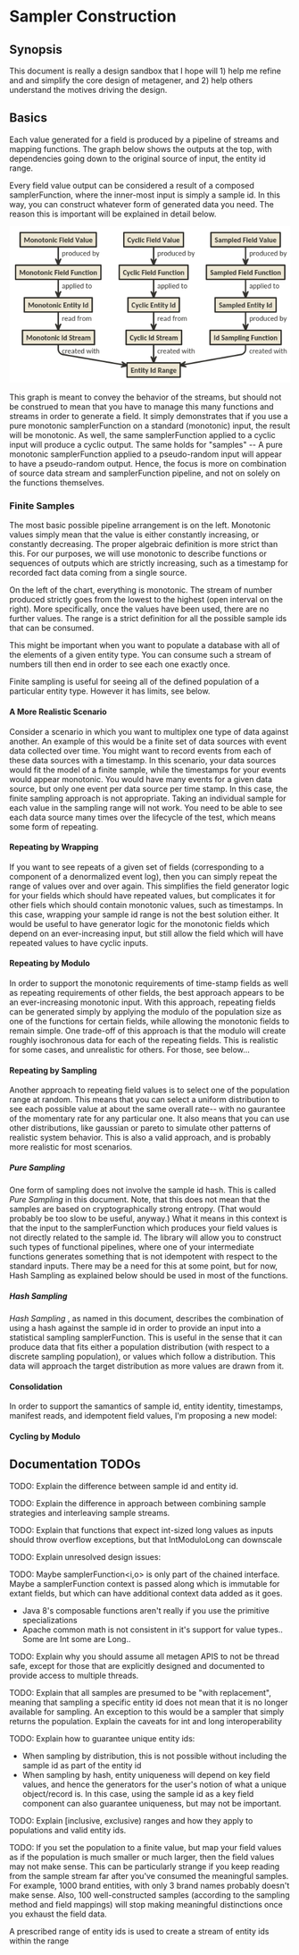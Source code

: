 Sampler Construction
====================

## Synopsis
This document is really a design sandbox that I hope will 1) help me refine and and simplify the core design of metagener, and 2) help others understand the motives driving the design.

## Basics
Each value generated for a field is produced by a pipeline of streams and mapping functions. The graph below shows the outputs at the top, with dependencies going down to the original source of input, the entity id range.

Every field value output can be considered a result of a composed samplerFunction, where the inner-most input is simply a sample id. In this way, you can construct whatever form of generated data you need. The reason this is important will be explained in detail below.

![Sampler Types](samplertypes.png)

This graph is meant to convey the behavior of the streams, but should not be construed to mean that you have to manage this many functions and streams in order to generate a field. It simply demonstrates that if you use a pure monotonic samplerFunction on a standard (monotonic) input, the result will be monotonic. As well, the same samplerFunction applied to a cyclic input will produce a cyclic output. The same holds for "samples" -- A pure monotonic samplerFunction applied to a pseudo-random input will appear to have a pseudo-random output. Hence, the focus is more on combination of source data stream and samplerFunction pipeline, and not on solely on the functions themselves.

### Finite Samples
The most basic possible pipeline arrangement is on the left. Monotonic values simply mean that the value is either constantly increasing, or constantly decreasing. The proper algebraic definition is more strict than this. For our purposes, we will use monotonic to describe functions or sequences of outputs which are strictly increasing, such as a timestamp for recorded fact data coming from a single source.

On the left of the chart, everything is monotonic. The stream of number produced strictly goes from the lowest to the highest (open interval on the right). More specifically, once the values have been used, there are no further values. The range is a strict definition for all the possible sample ids that can be consumed.

This might be important when you want to populate a database with all of the elements of a given entity type. You can consume such a stream of numbers till then end in order to see each one exactly once.

Finite sampling is useful for seeing all of the defined population of a particular entity type. However it has limits, see below.

#### A More Realistic Scenario
Consider a scenario in which you want to multiplex one type of data against another. An example of this would be a finite set of data sources with event data collected over time. You might want to record events from each of these data sources with a timestamp. In this scenario, your data sources would fit the model of a finite sample, while the timestamps for your events would appear monotonic. You would have many events for a given data source, but only one event per data source per time stamp. In this case, the finite sampling approach is not appropriate. Taking an individual sample for each value in the sampling range will not work. You need to be able to see each data source many times over the lifecycle of the test, which means some form of repeating.

#### Repeating by Wrapping
If you want to see repeats of a given set of fields (corresponding to a component of a denormalized event log), then you can simply repeat the range of values over and over again. This simplifies the field generator logic for your fields which should have repeated values, but complicates it for other fiels which should contain monotonic values, such as timestamps. In this case, wrapping your sample id range is not the best solution either. It would be useful to have generator logic for the monotonic fields which depend on an ever-increasing input, but still allow the field which will have repeated values to have cyclic inputs.

#### Repeating by Modulo
In order to support the monotonic requirements of time-stamp fields as well as repeating requirements of other fields, the best approach appears to be an ever-increasing monotonic input. With this approach, repeating fields can be generated simply by applying the modulo of the population size as one of the functions for certain fields, while allowing the monotonic fields to remain simple. One trade-off of this approach is that the modulo will create roughly isochronous data for each of the repeating fields. This is realistic for some cases, and unrealistic for others. For those, see below...

#### Repeating by Sampling
Another approach to repeating field values is to select one of the population range at random. This means that you can select a uniform distribution to see each possible value at about the same overall rate-- with no gaurantee of the momentary rate for any particular one. It also means that you can use other distributions, like gaussian or pareto to simulate other patterns of realistic system behavior. This is also a valid approach, and is probably more realistic for most scenarios.

##### Pure Sampling
One form of sampling does not involve the sample id hash. This is called _Pure Sampling_ in this document. Note, that this does not mean that the samples are based on cryptographically strong entropy. (That would probably be too slow to be useful, anyway.) What it means in this context is that the input to the samplerFunction which produces your field values is not directly related to the sample id. The library will allow you to construct such types of functional pipelines, where one of your intermediate functions generates something that is not idempotent with respect to the standard inputs. There may be a need for this at some point, but for now, Hash Sampling as explained below should be used in most of the functions.

##### Hash Sampling
_Hash Sampling_ , as named in this document, describes the combination of using a hash against the sample id in order to provide an input into a statistical sampling samplerFunction. This is useful in the sense that it can produce data that fits either a population distribution (with respect to a discrete sampling population), or values which follow a distribution. This data will approach the target distribution as more values are drawn from it.

#### Consolidation
In order to support the samantics of sample id, entity identity, timestamps, manifest reads, and idempotent field values, I'm proposing a new model:

#### Cycling by Modulo


## Documentation TODOs

TODO: Explain the difference between sample id and entity id.

TODO: Explain the difference in approach between combining sample strategies and interleaving sample streams.

TODO: Explain that functions that expect int-sized long values as inputs should throw overflow exceptions, but that IntModuloLong can downscale

TODO: Explain unresolved design issues:

TODO: Maybe samplerFunction<i,o> is only part of the chained interface. Maybe a samplerFunction context is passed along which is immutable for extant fields,
but which can have additional context data added as it goes.

- Java 8's composable functions aren't really if you use the primitive specializations
- Apache common math is not consistent in it's support for value types.. Some are Int some are Long..

TODO: Explain why you should assume all metagen APIS to not be thread safe, except for those that are explicitly designed and documented to provide
access to multiple threads.

TODO: Explain that all samples are presumed to be "with replacement", meaning that sampling a specific entity id does not mean that it is no longer available for sampling. An exception to this would be a sampler that simply returns the population.
Explain the caveats for int and long interoperability

TODO: Explain how to guarantee unique entity ids:
- When sampling by distribution, this is not possible without including the sample id as part of the entity id
- When sampling by hash, entity uniqueness will depend on key field values, and hence the generators for the user's notion of what a unique object/record is. In this case, using the sample id as a key field component can also guarantee uniqueness,
but may not be important.

TODO: Explain [inclusive, exclusive) ranges and how they apply to populations and valid entity ids.

TODO: If you set the population to a finite value, but map your field values as if the population is much smaller or much larger, then the field values may not make sense.
This can be particularly strange if you keep reading from the sample stream far after you've consumed the meaningful samples.
For example, 1000 brand entities, with only 3 brand names probably doesn't make sense. Also, 100 well-constructed samples (according
to the sampling method and field mappings) will stop making meaningful distinctions once you exhaust the field data.

A prescribed range of entity ids is used to create a stream of entity ids within the range

